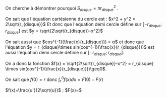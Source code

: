 On cherche à démontrer pourquoi $S_{disque} = πr_{disque}^2$ .

On sait que l'équation cartésienne du cercle est :
$x^2 + y^2 = 2\sqrt{r_{disque}}$ 
Et donc que l'équation demi cercle défine sur $[-r_{disque};r_{disque}]$ est $y = \sqrt{2\sqrt{r_{disque}}-x^2}$ 

On sait aussi que $cos^{-1}(\frac{x}{r_{disque}}) = α$ et donc que l'équation $y = r_{disque}\times sin(cos^{-1}(\frac{x}{r_{disque}}))$ est aussi l'équation demi cercle définie sur $[-r_{disque};r_{disque}]$.

On a donc la fonction $f(x) = \sqrt{2\sqrt{r_{disque}}-x^2} = r_{disque} \times sin(cos^{-1}(\frac{x}{r_{disque}}))\geq0$.

On sait que $f(0) = r$ donc $\int_{r}^{0} f(x) dx = F(0)-F(r)$ 

$f(x)=\frac{u'}{2\sqrt{u}}$ ; $F(x)=\$